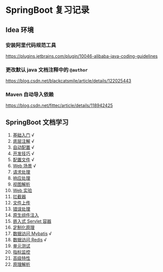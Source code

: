 # SpringBoot 复习记录
## Idea 环境
### 安装阿里代码规范工具
https://plugins.jetbrains.com/plugin/10046-alibaba-java-coding-guidelines
### 更改默认 java 文档注释中的 `@author`
https://blog.csdn.net/blackcatsmile/article/details/122025443
### Maven 自动导入依赖
https://blog.csdn.net/fittec/article/details/118942425
## SpringBoot 文档学习
1. [基础入门](./markdown/1.md) √
2. [底层注解](./markdown/2.md) √
3. [自动配置](./markdown/3.md) √
4. [开发技巧](./markdown/4.md) √
5. [配置文件](./markdown/5.md) √
6. [Web 场景](./markdown/6.md) √
7. [请求处理](./markdown/7.md)
8. [响应处理]()
9. [视图解析]()
10. [Web 实验]()
11. [拦截器]()
12. [文件上传]()
13. [错误处理]()
14. [原生组件注入]()
15. [嵌入式 Servlet 容器]()
16. [定制化原理]()
17. [数据访问 Mybatis](./markdown/17.md) √
18. [数据访问 Redis](./markdown/18.md) √
19. [单元测试](./markdown/19.md)
20. [指标监控](./markdown/20.md)
21. [高级特性]()
22. [原理解析]()